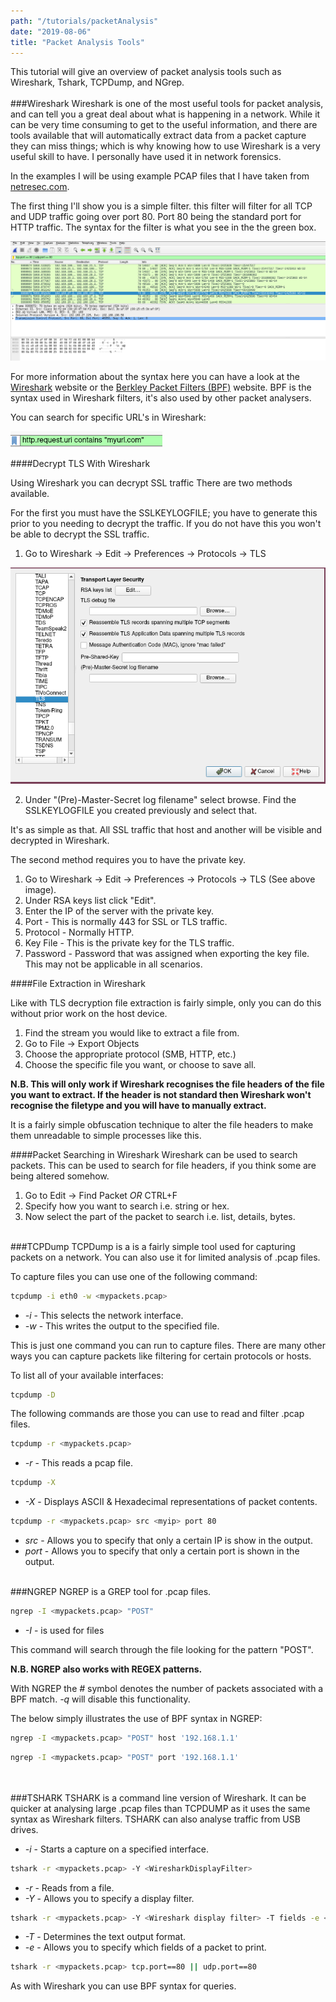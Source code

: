 ```yaml
---
path: "/tutorials/packetAnalysis"
date: "2019-08-06"
title: "Packet Analysis Tools"
---
```

This tutorial will give an overview of packet analysis tools such as Wireshark, Tshark, TCPDump, and NGrep.
<br/><br/>
###Wireshark
Wireshark is one of the most useful tools for packet analysis, and can tell you a great deal about what is happening in a network. While it can be very time consuming to get to the useful information, and there are tools available that will automatically extract data from a packet capture they can miss things; which is why knowing how to use Wireshark is a very useful skill to have. I personally have used it in network forensics.

In the examples I will be using example PCAP files that I have taken from [netresec.com](https://www.netresec.com/?page=MACCDC).

The first thing I'll show you is a simple filter. this filter will filter for all TCP and UDP traffic going over port 80. Port 80 being the standard port for HTTP traffic. The syntax for the filter is what you see in the the green box.

![Port 80 filter on Wireshark](./packetAnalysisPics/prt80Filter.png)

For more information about the syntax here you can have a look at the [Wireshark](https://www.wireshark.org/) website or the [Berkley Packet Filters (BPF)](http://biot.com/capstats/bpf.html) website. BPF is the syntax used in Wireshark filters, it's also used by other packet analysers. 

You can search for specific URL's in Wireshark:

![URI Query Wireshark](./packetAnalysisPics/uriQuery.png)

####Decrypt TLS With Wireshark

Using Wireshark you can decrypt SSL traffic There are two methods available. 

For the first you must have the SSLKEYLOGFILE;  you have to generate this prior to you needing to decrypt the traffic. If you do not have this you won't be able to decrypt the SSL traffic.

1. Go to Wireshark -> Edit -> Preferences -> Protocols -> TLS

![TLS Decrypt](./packetAnalysisPics/tlsDecode.png)

2. Under "(Pre)-Master-Secret log filename" select browse. Find the SSLKEYLOGFILE you created previously and select that.

It's as simple as that. All SSL traffic that host and another will be visible and decrypted in Wireshark.

The second method requires you to have the private key.

1. Go to Wireshark -> Edit -> Preferences -> Protocols -> TLS (See above image).
2. Under RSA keys list click "Edit".
3. Enter the IP of the server with the private key.
4. Port - This is normally 443 for SSL or TLS traffic.
5. Protocol - Normally HTTP.
6. Key File - This is the private key for the TLS traffic.
7. Password - Password that was assigned when exporting the key file. This may not be applicable in all scenarios.


####File Extraction in Wireshark

Like with TLS decryption file extraction is fairly simple, only you can do this without prior work on the host device.

1. Find the stream you would like to extract a file from.
2. Go to File -> Export Objects
3. Choose the appropriate protocol (SMB, HTTP, etc.)
4. Choose the specific file you want, or choose to save all.

**N.B. This will only work if Wireshark recognises the file headers of the file you want to extract. If the header is not standard then Wireshark won't recognise the filetype and you will have to manually extract.**

It is a fairly simple obfuscation technique to alter the file headers to make them unreadable to simple processes like this.

####Packet Searching in Wireshark
Wireshark can be used to search packets. This can be used to search for file headers, if you think some are being altered somehow.

1. Go to Edit -> Find Packet *OR* CTRL+F
2. Specify how you want to search i.e. string or hex.
3. Now select the part of the packet to search i.e. list, details, bytes.
<br/><br/>

###TCPDump
TCPDump is a is a fairly simple tool used for capturing packets on a network. You can also use it for limited analysis of .pcap files.

To capture files you can use one of the following command:

```bash
tcpdump -i eth0 -w <mypackets.pcap>
```
* *-i* - This selects the network interface.
* *-w* - This writes the output to the specified file.

This is just one command you can run to capture files. There are many other ways you can capture packets like filtering for certain protocols or hosts.

To list all of your available interfaces:

```bash
tcpdump -D
```

The following commands are those you can use to read and filter .pcap files.

```bash
tcpdump -r <mypackets.pcap>
```
* *-r* - This reads a pcap file.

```bash
tcpdump -X
```
* *-X* - Displays ASCII & Hexadecimal representations of packet contents.

```bash
tcpdump -r <mypackets.pcap> src <myip> port 80
```
* *src* - Allows you to specify that only a certain IP is show in the output.
* *port* - Allows you to specify that only a certain port is shown in the output.
<br/><br/>

###NGREP
NGREP is a GREP tool for .pcap files.

```bash
ngrep -I <mypackets.pcap> "POST"
```
* *-I* - is used for files

This command will search through the file looking for the pattern "POST".

**N.B. NGREP also works with REGEX patterns.**

With NGREP the *#* symbol denotes the number of packets associated with a BPF match. *-q* will disable this functionality.

The below simply illustrates the use of BPF syntax in NGREP:

```bash
ngrep -I <mypackets.pcap> "POST" host '192.168.1.1'
```

```bash
ngrep -I <mypackets.pcap> "POST" port '192.168.1.1'
```

<br/><br/>
###TSHARK
TSHARK is a command line version of Wireshark. It can be quicker at analysing large .pcap files than TCPDUMP as it uses the same syntax as Wireshark filters. TSHARK can also analyse traffic from USB drives.  

* *-i* - Starts a capture on a specified interface.

```bash
tshark -r <mypackets.pcap> -Y <WiresharkDisplayFilter>
```
* *-r* - Reads from a file.
* *-Y* - Allows you to specify a display filter.

```bash
tshark -r <mypackets.pcap> -Y <Wireshark display filter> -T fields -e <fieldNames>
```
* *-T* - Determines the text output format.
* *-e* - Allows you to specify which fields of a packet to print.

```bash
tshark -r <mypackets.pcap> tcp.port==80 || udp.port==80
```
As with Wireshark you can use BPF syntax for queries.